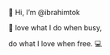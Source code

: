 👋 Hi, I’m @ibrahimtok

:construction: love what I do when busy,

do what I love when free. :computer:

<!---
ibrahimtok/ibrahimtok is a ✨ special ✨ repository because its `README.md` (this file) appears on your GitHub profile.
You can click the Preview link to take a look at your changes.
--->
